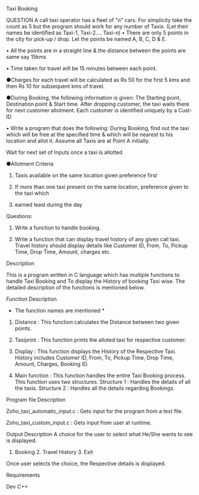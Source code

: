 Taxi Booking 

QUESTION 
A call taxi operator has a fleet of "n" cars. For simplicity take the count as 5 but the program should work for any number of Taxis. (Let their names be identified as Taxi-1, Taxi-2.... Taxi-n) 
• There are only 5 points in the 
city for pick-up / drop. Let the points be named A, B, C, D & E.

• All the points are in a straight line & the distance between the points are same say 15kms

• Time taken for travel will be 15 minutes between each point. 

●Charges for each travel will be calculated as Rs 50 for the first 5 kms and then Rs 10 for subsequent kms of travel.

●During Booking, the following information is given: The Starting point, Destination point & Start time. After dropping customer, the taxi waits there for next customer allotment. Each customer is identified uniquely by a Cust-ID

• Write a program that does the following: During Booking, find out the taxi which will be free at the specified time & which will be nearest to his location and allot it. Assume all Taxis are at Point A initially.

Wait for next set of Inputs once a taxi is allotted
 
●Allotment Criteria 
1. Taxis available on the same location given preference first

2. If more than one taxi present on the same location, preference given to the taxi which

3. earned least during the day

Questions:

1. Write a function to handle booking.

2. Write a function that can display travel history of any given call taxi. Travel history should display details like Customer ID, From, To, Pickup Time, Drop Time, Amount, charges etc.


 Description 

This is a program written in C language which has multiple functions to handle Taxi Booking and To display the History of booking Taxi wise. The detailed description of the functions is mentioned below.

Function Description 

* The function names are mentioned * 

1. Distance : This function calculates the Distance between two given points.

2. Taxiprint : This function prints the alloted taxi for respective customer. 

3. Display : This function displays the History of the Respective Taxi. History includes Customer ID, From, To, Pickup Time, Drop Time, Amount, Charges, Booking ID.

4. Main function : This function handles the entire Taxi Booking process. This function uses two structures. 
 Structure 1 : Handles the details of all the taxis.
 Structure 2 : Handles all the details regarding Bookings.


 Program file Description 

 Zoho_taxi_automatic_input.c : Gets input for the program from a text file.

 Zoho_taxi_custom_input.c : Gets input from user at runtime.

 Output Description 
A choice for the user to select what He/She wants to see is displayed.
1. Booking   2. Travel History    3. Exit 

Once user selects the choice, the Respective details is displayed. 

 Requirements 

Dev C++
